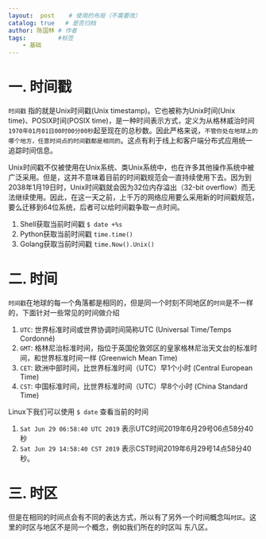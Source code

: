 ```yaml
---
layout:  post    # 使用的布局（不需要改）
catalog: true   # 是否归档
author: 陈国林 # 作者
tags:         #标签
    - 基础
---
```


# 一. 时间戳
`时间戳` 指的就是Unix时间戳(Unix timestamp)。它也被称为Unix时间(Unix time)、POSIX时间(POSIX time)，是一种时间表示方式，定义为从格林威治时间`1970年01月01日00时00分00秒`起至现在的总秒数。因此严格来说，`不管你处在地球上的哪个地方，任意时间点的时间戳都是相同的`。这点有利于线上和客户端分布式应用统一追踪时间信息。

Unix时间戳不仅被使用在Unix系统、类Unix系统中，也在许多其他操作系统中被广泛采用。但是，这并不意味着目前的时间戳规范会一直持续使用下去。因为到2038年1月19日时，Unix时间戳就会因为32位内存溢出（32-bit overflow）而无法继续使用。因此，在这一天之前，上千万的网络应用要么采用新的时间戳规范，要么迁移到64位系统，后者可以给时间戳争取一点时间。 

1. Shell获取当前时间戳 `$ date +%s`
2. Python获取当前时间戳 `time.time()`
3. Golang获取当前时间戳 `time.Now().Unix()`

# 二. 时间
`时间戳`在地球的每一个角落都是相同的，但是同一个时刻不同地区的`时间`是不一样的，下面针对一些常见的时间做介绍

1. `UTC`: 世界标准时间或世界协调时间简称UTC (Universal Time/Temps Cordonné)
2. `GMT`: 格林尼治标准时间，指位于英国伦敦郊区的皇家格林尼治天文台的标准时间，和世界标准时间一样 (Greenwich Mean Time)
3. `CET`: 欧洲中部时间，比世界标准时间（UTC）早1个小时 (Central European Time)
4. `CST`: 中国标准时间，比世界标准时间（UTC）早8个小时 (China Standard Time)

Linux下我们可以使用 `$ date` 查看当前的时间
1. `Sat Jun 29 06:58:40 UTC 2019` 表示UTC时间2019年6月29号06点58分40秒
2. `Sat Jun 29 14:58:40 CST 2019` 表示CST时间2019年6月29号14点58分40秒。

# 三. 时区
但是在相同的时间点会有不同的表达方式，所以有了另外一个时间概念叫`时区`。这里的时区与地区不是同一个概念，例如我们所在的时区叫 东八区。

